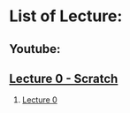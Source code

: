# List of Lecture:

## Youtube:
## [Lecture 0 - Scratch](https://www.youtube.com/watch?v=1tnj3UCkuxU&list=PLhQjrBD2T383f9scHRNYJkior2VvYjpSL&index=2&ab_channel=CS50)

1. [Lecture 0](lecture0\README.md)
